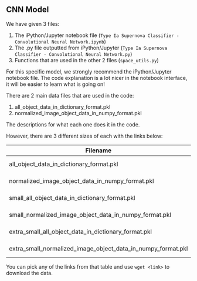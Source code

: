 ## CNN Model

We have given 3 files:

1. The iPython/Jupyter notebook file (`Type Ia Supernova Classifier - Convolutional Neural Network.ipynb`)
2. The .py file outputted from iPython/Jupyter (`Type Ia Supernova Classifier - Convolutional Neural Network.py`)
3. Functions that are used in the other 2 files (`space_utils.py`)

For this specific model, we strongly recommend the iPython/Jupyter notebook file. The code
explanation is a lot nicer in the notebook interface, it will be easier to learn what is going on!

There are 2 main data files that are used in the code:

1. all_object_data_in_dictionary_format.pkl
2. normalized_image_object_data_in_numpy_format.pkl

The descriptions for what each one does it in the code.

However, there are 3 different sizes of each with the links below:

| Filename                                                     | S3 Link                                                                                                      | File Size |
|--------------------------------------------------------------|--------------------------------------------------------------------------------------------------------------|-----------|
| all_object_data_in_dictionary_format.pkl                     | https://s3.amazonaws.com/space2vec-public/post3/all_object_data_in_dictionary_format.pkl                     | 6.7GB     |
| normalized_image_object_data_in_numpy_format.pkl             | https://s3.amazonaws.com/space2vec-public/post3/normalized_image_object_data_in_numpy_format.pkl             | 13.0GB    |
| small_all_object_data_in_dictionary_format.pkl               | https://s3.amazonaws.com/space2vec-public/post3/small_all_object_data_in_dictionary_format.pkl               | 772.0MB   |
| small_normalized_image_object_data_in_numpy_format.pkl       | https://s3.amazonaws.com/space2vec-public/post3/small_normalized_image_object_data_in_numpy_format.pkl       | 1.5GB     |
| extra_small_all_object_data_in_dictionary_format.pkl         | https://s3.amazonaws.com/space2vec-public/post3/extra_small_all_object_data_in_dictionary_format.pkl         | 386.0MB   |
| extra_small_normalized_image_object_data_in_numpy_format.pkl | https://s3.amazonaws.com/space2vec-public/post3/extra_small_normalized_image_object_data_in_numpy_format.pkl | 744.2MB   |

You can pick any of the links from that table and use `wget <link>` to download the data.
